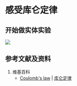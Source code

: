 # 感受库仑定律

## 开始做实体实验

![](/images/电/静电/感受库仑定律/1a1.jpg)

## 参考文献及资料

1. 维基百科
	- [Coulomb's law](https://en.wikipedia.org/wiki/Coulomb%27s_law) | [库仑定律](https://zh.wikipedia.org/wiki/%E5%BA%93%E4%BB%91%E5%AE%9A%E5%BE%8B) 
